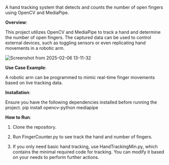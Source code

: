A hand tracking system that detects and counts the number of open fingers using OpenCV and MediaPipe.

**Overview**:

This project utilizes OpenCV and MediaPipe to track a hand and determine the number of open fingers. The captured data can be used to control external devices, such as toggling sensors or even replicating hand movements in a robotic arm.

![Screenshot from 2025-02-06 13-11-32](https://github.com/user-attachments/assets/bd3eb1d1-deba-46ed-b918-e7d406835f01)

**Use Case Example**:

A robotic arm can be programmed to mimic real-time finger movements based on live tracking data.

**Installation**:

Ensure you have the following dependencies installed before running the project. 
pip install opencv-python mediapipe

**How to Run**:

1. Clone the repository.

2. Run FingerCounter.py to see track the hand and number of fingers.
   
3. If you only need basic hand tracking, use HandTrackingMin.py, which contains the minimal required code for tracking. You can modify it based on your needs to perform further actions.
